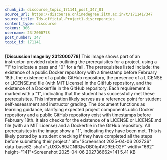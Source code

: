 ```yaml
---
chunk_id: discourse_topic_171141_post_347_01
source_url: https://discourse.onlinedegree.iitm.ac.in/t/171141/347
source_title: Tds-official-Project1-discrepencies
content_type: discourse
tokens: 306
username: 23f2000778
post_number: 347
topic_id: 171141
---
```


**[Discussion Image by 23f2000778]** This image shows part of an instructor-provided rubric outlining the prerequisites for a project, using a "1" to indicate a pass and "0" for a fail. The prerequisites listed include: the existence of a public Docker repository with a timestamp before February 18th, the existence of a public GitHub repository, the presence of a LICENSE or LICENSE.md file (with MIT License) in the GitHub repository, and the existence of a Dockerfile in the GitHub repository. Each requirement is marked with a "1", indicating that the student has successfully met these prerequisites. This information likely serves as a reference point for student self-assessment and instructor grading. The document functions as learning guidance, clarifying expected project components.ublic Docker repository and a public GitHub repository exist with timestamps before February 18th. It also checks for the existence of a LICENSE or LICENSE.md file (with an MIT License) and a Dockerfile in the GitHub repository. All prerequisites in the image show a "1", indicating they have been met. This is likely posted by a student checking if they have completed all the steps before submitting their project." alt="Screenshot 2025-04-06 202736" data-base62-sha1="zUXCv89JCNRQwOB0Ig4VD9EbO2F" width="662" height="141">Screenshot 2025-04-06 202736662×141 5.41 KB
